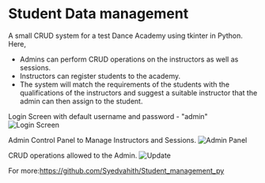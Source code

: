 # Student Data management
A small CRUD system for a test Dance Academy using tkinter in Python. 
Here,
- Admins can perform CRUD operations on the instructors as well as sessions. 
- Instructors can register students to the academy. 
- The system will match the requirements of the students with the qualifications of the instructors and suggest a suitable instructor that the admin can then assign to the student. 

Login Screen with default username and password - "admin"
![Login Screen](https://user-images.githubusercontent.com/109679563/180609856-6cf56f82-6a7a-45f7-91a3-1040f40d6653.png)

Admin Control Panel to Manage Instructors and Sessions.
![Admin Panel](https://user-images.githubusercontent.com/109679563/180609851-5b3e2c0c-aada-43bd-8174-d9ffbcd1832f.png)

CRUD operations allowed to the Admin.
![Update](https://user-images.githubusercontent.com/109679563/180609845-872d5af5-d177-4ab2-9964-62963bef39be.png)


For more:https://github.com/Syedvahith/Student_management_py


